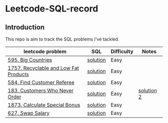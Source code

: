 # Leetcode-SQL-record

## Introduction
This repo is aim to track the SQL problems I've tackled.

|leetcode problem|SQL|Difficulty|Notes|
|---|---|---|---
|[595. Big Countries](https://leetcode.cn/problems/big-countries/)|[solution](https://leetcode.cn/submissions/detail/398108728/)|Easy|
|[1757. Recyclable and Low Fat Products](https://leetcode.cn/problems/recyclable-and-low-fat-products/)|[solution](https://leetcode.cn/submissions/detail/398109785/)|Easy||
|[584. Find Customer Referee](https://leetcode.cn/problems/find-customer-referee/)|[solution](https://leetcode.cn/submissions/detail/398110392/)|Easy||
|[183. Customers Who Never Order](https://leetcode.cn/problems/customers-who-never-order/)|[solution](https://leetcode.cn/submissions/detail/398122746/)|Easy|[solution 2](https://leetcode.cn/submissions/detail/398122202/)|
|[1873. Calculate Special Bonus](https://leetcode.cn/problems/calculate-special-bonus/)|[solution](https://leetcode.cn/submissions/detail/398128132/)|Easy||
|[627. Swap Salary](https://leetcode.cn/problems/swap-salary/)|[solution](https://leetcode.cn/submissions/detail/398129117/)|Easy||
